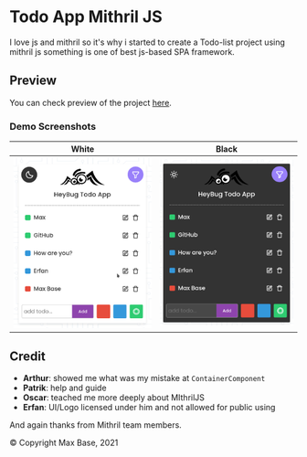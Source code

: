 # Todo App Mithril JS

I love js and mithril so it's why i started to create a Todo-list project using mithril js something is one of best js-based SPA framework.

## Preview

You can check preview of the project [here](https://basemax.github.io/TodoAppMithrilJS/).

### Demo Screenshots

| White | Black |
| :---: | :---: |
| [![Mithril Javascript Todo App](demo-white.png)](https://basemax.github.io/TodoAppMithrilJS/) | [![Mithril Javascript Todo App](demo-black.png)](https://basemax.github.io/TodoAppMithrilJS/) | 

## Credit

- **Arthur**: showed me what was my mistake at `ContainerComponent`
- **Patrik**: help and guide
- **Oscar**: teached me more deeply about MIthrilJS
- **Erfan**: UI/Logo licensed under him and not allowed for public using

And again thanks from Mithril team members.

© Copyright Max Base, 2021
